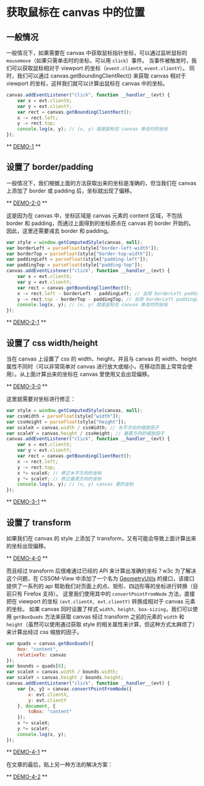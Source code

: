 # 获取鼠标在 canvas 中的位置


## 一般情况

一般情况下，如果需要在 canvas 中获取鼠标指针坐标，可以通过监听鼠标的 `mousemove`（如果只需单击时的坐标，可以用 `click`）事件。
当事件被触发时，我们可以获取鼠标相对于 viewport 的坐标（`event.clientX`, `event.clientY`）。
同时，我们可以通过 canvas.getBoundingClientRect() 来获取 canvas 相对于 viewport 的坐标，这样我们就可以计算出鼠标在 canvas 中的坐标。

```javascript
canvas.addEventListener("click", function __handler__(evt) {
    var x = evt.clientX;
    var y = evt.clientY;
    var rect = canvas.getBoundingClientRect();
    x -= rect.left;
    y -= rect.top;
    console.log(x, y); // (x, y) 就是鼠标在 canvas 单击时的坐标
});
```

** [DEMO-1](res/getting-mouse-position-in-canvas/t1.html) **


## 设置了 border/padding

一般情况下，我们根据上面的方法获取出来的坐标是准确的，但当我们在 canvas 上添加了 border 或 padding 后，坐标就出现了偏移。

** [DEMO-2-0](res/getting-mouse-position-in-canvas/t2-0.html) **

这是因为在 canvas 中，坐标区域是 canvas 元素的 content 区域，不包括 border 和 padding，而通过上面得到的坐标原点在 canvas 的 border 开始的。因此，这里还需要减去 border 和 padding。

```javascript
var style = window.getComputedStyle(canvas, null);
var borderLeft = parseFloat(style["border-left-width"]);
var borderTop = parseFloat(style["border-top-width"]);
var paddingLeft = parseFloat(style["padding-left"]);
var paddingTop = parseFloat(style["padding-top"]);
canvas.addEventListener("click", function __handler__(evt) {
    var x = evt.clientX;
    var y = evt.clientY;
    var rect = canvas.getBoundingClientRect();
    x -= rect.left - borderLeft - paddingLeft; // 去除 borderLeft paddingLeft 后的坐标
    y -= rect.top - borderTop - paddingTop; // 去除 borderLeft paddingLeft 后的坐标
    console.log(x, y); // (x, y) 就是鼠标在 canvas 单击时的坐标
});
```

** [DEMO-2-1](res/getting-mouse-position-in-canvas/t2-1.html) **


## 设置了 css width/height

当在 canvas 上设置了 css 的 width、height，并且与 canvas 的 width、height 属性不同时（可以非常简单对 canvas 进行放大或缩小，在移动页面上常常会使用）。从上面计算出来的坐标在 canvas 里使用又会出现偏移。

** [DEMO-3-0](res/getting-mouse-position-in-canvas/t3-0.html) **

这里就需要对坐标进行修正：

```javascript
var style = window.getComputedStyle(canvas, null);
var cssWidth = parseFloat(style["width"]);
var cssHeight = parseFloat(style["height"]);
var scaleX = canvas.width / cssWidth; // 水平方向的缩放因子
var scaleY = canvas.height / cssHeight; // 垂直方向的缩放因子
canvas.addEventListener("click", function __handler__(evt) {
    var x = evt.clientX;
    var y = evt.clientY;
    var rect = canvas.getBoundingClientRect();
    x -= rect.left;
    y -= rect.top;
    x *= scaleX; // 修正水平方向的坐标
    y *= scaleY; // 修正垂直方向的坐标
    console.log(x, y); // (x, y) canvas 里的坐标
});
```

** [DEMO-3-1](res/getting-mouse-position-in-canvas/t3-1.html) **


## 设置了 transform

如果我们在 canvas 的 style 上添加了 transform，又有可能会导致上面计算出来的坐标出现偏移。

** [DEMO-4-0](res/getting-mouse-position-in-canvas/t4-0.html) **

而且经过 transform 后很难通过已经的 API 来计算出准确的坐标？w3c 为了解决这个问题，在 CSSOM-View 中添加了一个名为 [GeometryUtils](http://dev.w3.org/csswg/cssom-view/#the-geometryutils-interface) 的接口，该接口提供了一系列的 api 帮助我们对页面上的点、矩形、四边形等的坐标进行转换（目前只有 Firefox 支持）。
这里我们使用其中的 `convertPointFromNode` 方法，直接把在 viewport 的坐标 `(evt.clientX, evt.clientY)` 转换成相对于 canvas 元素的坐标。
如果 canvas 同时设置了样式 `width、height、box-sizing`，我们可以使用 `getBoxQuads` 方法来获取 canvas 经过 transform 之前的元素的 `width` 和 `height`（虽然可以使用通过获取 style 的相关属性来计算，但这种方式太麻烦了）来计算出经过 css 缩放的因子。

```javascript
var quads = canvas.getBoxQuads({
    box: "content",
    relativeTo: canvas
});
var bounds = quads[0];
var scaleX = canvas.width / bounds.width;
var scaleY = canvas.height / bounds.height;
canvas.addEventListener("click", function __handler__(evt) {
    var {x, y} = canvas.convertPointFromNode({
        x: evt.clientX,
        y: evt.clientY
    }, document, {
        toBox: "content"
    });
    x *= scaleX;
    y *= scaleY;
    console.log(x, y);
});
```
** [DEMO-4-1](res/getting-mouse-position-in-canvas/t4-1.html) **


在文章的最后，贴上另一种方法的解决方案：

** [DEMO-4-2](res/getting-mouse-position-in-canvas/t4-2.html) **
